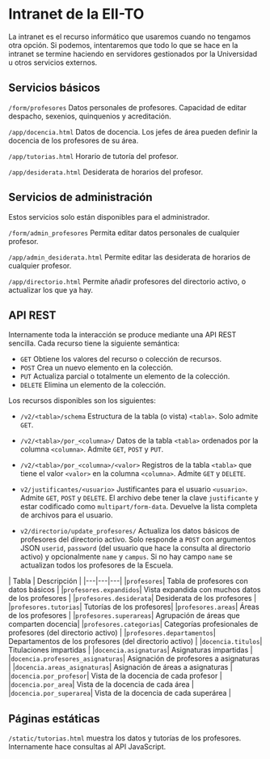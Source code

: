 # Intranet de la EII-TO

La intranet es el recurso informático que usaremos cuando no tengamos otra opción.  Si podemos, intentaremos que todo lo que se hace en la intranet se termine haciendo en servidores gestionados por la Universidad u otros servicios externos.

## Servicios básicos

`/form/profesores`  Datos personales de profesores. Capacidad de editar despacho, sexenios, quinquenios y acreditación.

`/app/docencia.html`  Datos de docencia.  Los jefes de área pueden definir la docencia de los profesores de su área.

`/app/tutorias.html`  Horario de tutoría del profesor.

`/app/desiderata.html`  Desiderata de horarios del profesor.

## Servicios de administración

Estos servicios solo están disponibles para el administrador.

`/form/admin_profesores`  Permita editar datos personales de cualquier profesor.

`/app/admin_desiderata.html`  Permite editar las desiderata de horarios de cualquier profesor.

`/app/directorio.html` Permite añadir profesores del directorio activo, o actualizar los que ya hay.

## API REST

Internamente toda la interacción se produce mediante una API REST sencilla.  Cada recurso tiene la siguiente semántica:

* `GET` Obtiene los valores del recurso o colección de recursos.
* `POST` Crea un nuevo elemento en la colección.
* `PUT` Actualiza parcial o totalmente un elemento de la colección.
* `DELETE` Elimina un elemento de la colección.

Los recursos disponibles son los siguientes:

* `/v2/<tabla>/schema`  Estructura de la tabla (o vista) `<tabla>`.  Solo admite `GET`.

* `/v2/<tabla>/por_<columna>/` Datos de la tabla `<tabla>` ordenados por la columna `<columna>`. Admite `GET`, `POST` y `PUT`.

* `/v2/<tabla>/por_<columna>/<valor>` Registros de la tabla `<tabla>` que tiene el valor `<valor>` en la columna `<columna>`. Admite `GET` y `DELETE`.

* `v2/justificantes/<usuario>` Justificantes para el usuario `<usuario>`. Admite `GET`, `POST` y `DELETE`. El archivo debe tener la clave `justificante` y estar codificado como `multipart/form-data`.  Devuelve la lista completa de archivos para el usuario.

* `v2/directorio/update_profesores/` Actualiza los datos básicos de profesores del directorio activo. Solo responde a `POST` con argumentos JSON `userid`, `password` (del usuario que hace la consulta al directorio activo) y opcionalmente `name` y `campus`.  Si no hay campo `name` se actualizan todos los profesores de la Escuela.


| Tabla | Descripción |
|---|---|---|
|`profesores`| Tabla de profesores con datos básicos |
|`profesores.expandidos`| Vista expandida con muchos datos de los profesores |
|`profesores.desiderata`| Desiderata de los profesores |
|`profesores.tutorias`| Tutorías de los profesores|
|`profesores.areas`| Áreas de los profesores |
|`profesores.superareas`| Agrupación de áreas que comparten docencia|
|`profesores.categorias`| Categorías profesionales de profesores (del directorio activo) |
|`profesores.departamentos`| Departamentos de los profesores (del directorio activo) |
|`docencia.titulos`| Titulaciones impartidas |
|`docencia.asignaturas`| Asignaturas impartidas |
|`docencia.profesores_asignaturas`| Asignación de profesores a asignaturas |
|`docencia.areas_asignaturas`| Asignación de áreas a asignaturas |
|`docencia.por_profesor`| Vista de la docencia de cada profesor |
|`docencia.por_area`| Vista de la docencia de cada área |
|`docencia.por_superarea`| Vista de la docencia de cada superárea |


## Páginas estáticas

`/static/tutorias.html` muestra los datos y tutorías de los profesores.  Internamente hace consultas al API JavaScript.
